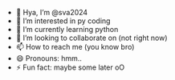 - 👋 Hya, I’m @sva2024
- 👀 I’m interested in py coding
- 🌱 I’m currently learning python
- 💞️ I’m looking to collaborate on (not right now)
- 📫 How to reach me (you know bro)
- 😄 Pronouns: hmm..
- ⚡ Fun fact: maybe some later oO

<!---
sva2024/sva2024 is a ✨ special ✨ repository because its `README.md` (this file) appears on your GitHub profile.
You can click the Preview link to take a look at your changes.
--->
